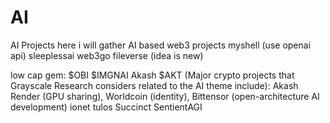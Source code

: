 # AI
AI Projects 
here i will gather AI based web3 projects
myshell (use openai api)
sleeplessai
web3go
fileverse (idea is new)

low cap gem:
$OBI
$IMGNAI
Akash $AKT (Major crypto projects that Grayscale Research considers related to the AI theme include):
Akash
Render (GPU sharing), 
Worldcoin (identity), 
Bittensor (open-architecture AI development)
ionet
tulos
Succinct
SentientAGI
